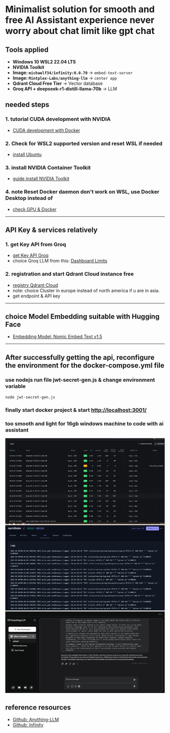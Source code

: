 # Minimalist solution for smooth and free AI Assistant experience never worry about chat limit like gpt chat

## Tools applied

- **Windows 10 WSL2 22.04 LTS**
- **NVIDIA Toolkit**
- **Image: `michaelf34/infinity:0.0.70`** -> `embed-text-server`
- **Image: `Mintplex-Labs/anything-llm`** -> `center app`
- **Qdrant Cloud Free Tier** -> Vector database
- **Groq API + deepseek-r1-distill-llama-70b** -> LLM

## needed steps

### 1. tutorial CUDA development with NVIDIA

- [CUDA development with Docker](https://docs.nvidia.com/ai-enterprise/deployment/vmware/latest/docker.html)

### 2. Check for WSL2 supported version and reset WSL if needed

- [install Ubuntu](https://docs.docker.com/engine/install/ubuntu/)

### 3. install NVIDIA Container Toolkit

- [guide install NVIDIA Toolkit](https://docs.nvidia.com/datacenter/cloud-native/container-toolkit/latest/install-guide.html#installing-the-nvidia-container-toolkit)

### 4. note Reset Docker daemon don't work on WSL, use Docker Desktop instead of

- [check GPU & Docker](https://docs.nvidia.com/datacenter/cloud-native/container-toolkit/latest/sample-workload.html#running-a-sample-workload)

---

## API Key & services relatively

### 1. get Key API from Groq

- [get Key API Groq](https://console.groq.com/keys)
- choice Groq LLM from this: [Dashboard Limits](https://console.groq.com/dashboard/limits)

### 2. registration and start Qdrant Cloud instance free

- [registry Qdrant Cloud](https://cloud.qdrant.io/settings)
- note: choice Cluster in europe instead of north america if u are in asia.
- get endpoint & API key

---

## choice Model Embedding suitable with Hugging Face

- [Embedding Model: Nomic Embed Text v1.5](https://huggingface.co/nomic-ai/nomic-embed-text-v1.5)

---

## After successfully getting the api, reconfigure the environment for the docker-compose.yml file

### use nodejs run file jwt-secret-gen.js & change environment variable

```
node jwt-secret-gen.js
```

### finally start docker project & start [http://localhost:3001/](http://localhost:3000)

### too smooth and light for 16gb windows machine to code with ai assistant

![](./imgs/END.png)
![](./imgs/LEGIT.png)
![](./imgs/final.png)

## reference resources

- [Github: Anything-LLM](https://github.com/Mintplex-Labs/anything-llm/tree/master?tab=readme-ov-file)
- [Github: Infinity](https://github.com/michaelfeil/infinity)
